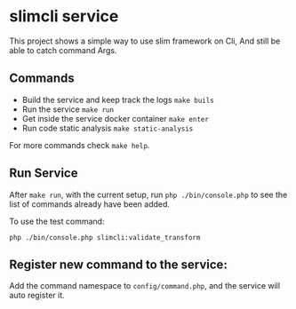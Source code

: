 # slimcli service
This project shows a simple way to use slim framework on Cli, And still be able to catch command Args. 

## Commands
- Build the service and keep track the logs 
`make buils` 
- Run the service
`make run`
- Get inside the service docker container
`make enter`
- Run code static analysis 
`make static-analysis`

For more commands check `make help`.

## Run Service
After `make run`, with the current setup, run `php ./bin/console.php` to see the list of commands already have been added.

To use the test command:

`
php ./bin/console.php slimcli:validate_transform
`

## Register new command to the service: 
Add the command namespace to `config/command.php`, and the service will auto register it.